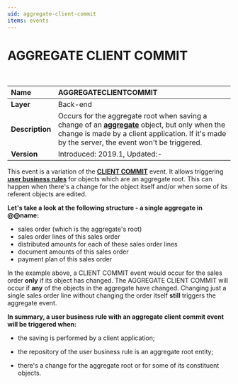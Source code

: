 ```yaml
---
uid: aggregate-client-commit
items: events
---
```


# AGGREGATE CLIENT COMMIT

<br>

|Name|AGGREGATECLIENTCOMMIT
|:----|:-----
|**Layer**| Back-end
|**Description**| Occurs for the aggregate root when saving a change of an **[aggregate](https://docs.erp.net/tech/advanced/concepts/aggregates.html)** object, but only when the change is made by a client application. If it's made by the server, the event won't be triggered.
|**Version**| Introduced: 2019.1, Updated:-

This event is a variation of the **[CLIENT COMMIT](https://docs.erp.net/tech/advanced/user-business-rules/events/client-commit.html)** event. It allows triggering **[user business rules](https://docs.erp.net/tech/advanced/user-business-rules/index.html)** for objects which are an aggregate root. This can happen when there's a change for the object itself and/or when some of its referent objects are edited. 

**Let's take a look at the following structure - a single aggregate in @@name:**

- sales order (which is the aggregate's root)
- sales order lines of this sales order
- distributed amounts for each of these sales order lines
- document amounts of this sales order
- payment plan of this sales order

In the example above, a CLIENT COMMIT event would occur for the sales order **only** if its object has changed. The AGGREGATE CLIENT COMMIT will occur if **any** of the objects in the aggregate have changed. Changing just a single sales order line without changing the order itself **still** triggers the aggregate event.

**In summary, a user business rule with an aggregate client commit event will be triggered when:**

- the saving is performed by a client application;

- the repository of the user business rule is an aggregate root entity;

- there's a change for the aggregate root or for some of its constituent objects.
